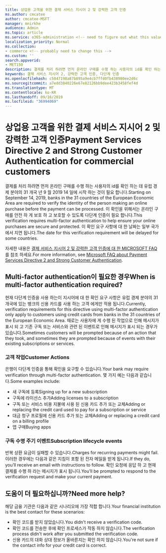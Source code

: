 ```yaml
---
title: 상업용 고객을 위한 결제 서비스 지시어 2 및 강력한 고객 인증
ms.author: cmcatee
author: cmcatee-MSFT
manager: mnirkhe
audience: Admin
ms.topic: article
ms.service: o365-administration <!-- need to figure out what this value should be -->
localization_priority: Normal
ms.collection:
- commerce <!-- probably need to change this -->
ms.custom: ''
search.appverid:
- MET150
description: 결제를 처리 하려면 먼저 온라인 구매를 수행 하는 사용자의 id를 확인 하는 데 유럽 경제 분야의 31 개국 년 9 월 2019 14 일에 시작 하는 것이 필요 합니다.
keywords: 결제 서비스 지시어 2, 강력한 고객 인증, 다단계 인증
ms.openlocfilehash: c5047198a87b895a9e4cb7ffd0fb438980ee2d6c
ms.sourcegitcommit: a7edd3840226e67e82126bb9dee423b3458fef4d
ms.translationtype: MT
ms.contentlocale: ko-KR
ms.lasthandoff: 09/16/2019
ms.locfileid: "36994069"
---
```

# <a name="payment-services-directive-2-and-strong-customer-authentication-for-commercial-customers"></a><span data-ttu-id="d8f88-104">상업용 고객을 위한 결제 서비스 지시어 2 및 강력한 고객 인증</span><span class="sxs-lookup"><span data-stu-id="d8f88-104">Payment Services Directive 2 and Strong Customer Authentication for commercial customers</span></span>

<span data-ttu-id="d8f88-105">결제를 처리 하려면 먼저 온라인 구매를 수행 하는 사용자의 id를 확인 하는 데 유럽 경제 분야의 31 개국 년 9 월 2019 14 일에 시작 하는 것이 필요 합니다.</span><span class="sxs-lookup"><span data-stu-id="d8f88-105">Starting on September 14, 2019, banks in the 31 countries of the European Economic Area are required to verify the identity of the person making an online purchase before the payment can be processed.</span></span> <span data-ttu-id="d8f88-106">이 확인을 위해서는 온라인 구매를 안전 하 게 보호 하 고 보호할 수 있도록 다단계 인증이 필요 합니다.</span><span class="sxs-lookup"><span data-stu-id="d8f88-106">This verification requires multi-factor authentication to help ensure your online purchases are secure and protected.</span></span> <span data-ttu-id="d8f88-107">이 확인 요구 사항에 대 한 날짜는 일부 국가에서 지연 됩니다.</span><span class="sxs-lookup"><span data-stu-id="d8f88-107">The date for this verification requirement will be delayed for some countries.</span></span> 

<span data-ttu-id="d8f88-108">자세한 내용은 [결제 서비스 지시어 2 및 강력한 고객 인증에 대 한 MICROSOFT FAQ](https://support.microsoft.com/help/4517854/microsoft-account-open-banking-customer-authentication)를 참조 하세요.</span><span class="sxs-lookup"><span data-stu-id="d8f88-108">For more information, see [Microsoft FAQ about Payment Services Directive 2 and Strong Customer Authentication](https://support.microsoft.com/help/4517854/microsoft-account-open-banking-customer-authentication).</span></span>

## <a name="when-is-multi-factor-authentication-required"></a><span data-ttu-id="d8f88-109">Multi-factor authentication이 필요한 경우</span><span class="sxs-lookup"><span data-stu-id="d8f88-109">When is multi-factor authentication required?</span></span>

<span data-ttu-id="d8f88-110">현재 다단계 인증을 사용 하는이 지시어에 대 한 확인 요구 사항은 유럽 경제 분야의 31 개국에 있는 뱅크의 신용 카드를 사용 하는 고객 에게만 적용 됩니다.</span><span class="sxs-lookup"><span data-stu-id="d8f88-110">Currently, verification requirements for this directive using multi-factor authentication only apply to customers using credit cards from banks in the 31 countries of the European Economic Area.</span></span> <span data-ttu-id="d8f88-111">때로는 사용자에 게 수행 된 작업으로 인해 메시지가 표시 되 고 기존 구독 또는 서비스와 관련 된 이벤트로 인해 메시지가 표시 되는 경우가 있습니다.</span><span class="sxs-lookup"><span data-stu-id="d8f88-111">Sometimes customers will be prompted because of an action that they took, and sometimes they are prompted because of events with their existing subscriptions or services.</span></span>

### <a name="customer-actions"></a><span data-ttu-id="d8f88-112">고객 작업</span><span class="sxs-lookup"><span data-stu-id="d8f88-112">Customer Actions</span></span>

<span data-ttu-id="d8f88-113">은행이 다단계 인증을 통해 확인을 요구할 수 있습니다.</span><span class="sxs-lookup"><span data-stu-id="d8f88-113">Your bank may require verification through multi-factor authentication.</span></span> <span data-ttu-id="d8f88-114">몇 가지 예는 다음과 같습니다.</span><span class="sxs-lookup"><span data-stu-id="d8f88-114">Some examples include:</span></span>
- <span data-ttu-id="d8f88-115">새 구독에 등록</span><span class="sxs-lookup"><span data-stu-id="d8f88-115">Signing up for a new subscription</span></span>
- <span data-ttu-id="d8f88-116">구독에 라이선스 추가</span><span class="sxs-lookup"><span data-stu-id="d8f88-116">Adding licenses to a subscription</span></span>
- <span data-ttu-id="d8f88-117">구독 또는 서비스 비용 지불에 사용 된 신용 카드 추가 또는 교체</span><span class="sxs-lookup"><span data-stu-id="d8f88-117">Adding or replacing the credit card used to pay for a subscription or service</span></span>
- <span data-ttu-id="d8f88-118">대금 청구 프로필에 신용 카드 추가 또는 교체</span><span class="sxs-lookup"><span data-stu-id="d8f88-118">Adding or replacing a credit card on a billing profile</span></span>
- <span data-ttu-id="d8f88-119">앱 구매</span><span class="sxs-lookup"><span data-stu-id="d8f88-119">Buying apps</span></span>

### <a name="subscription-lifecycle-events"></a><span data-ttu-id="d8f88-120">구독 수명 주기 이벤트</span><span class="sxs-lookup"><span data-stu-id="d8f88-120">Subscription lifecycle events</span></span>

<span data-ttu-id="d8f88-121">반복 상환 요금이 실패할 수 있습니다.</span><span class="sxs-lookup"><span data-stu-id="d8f88-121">Charges for recurring payments might fail.</span></span> <span data-ttu-id="d8f88-122">이러한 경우에는 다음과 같은 지침이 포함 된 전자 메일을 받게 됩니다.</span><span class="sxs-lookup"><span data-stu-id="d8f88-122">If they do, you’ll receive an email with instructions to follow.</span></span> <span data-ttu-id="d8f88-123">확인 요청에 응답 하 고 현재 결제를 수행 하 라는 메시지가 표시 됩니다.</span><span class="sxs-lookup"><span data-stu-id="d8f88-123">You’ll be prompted to respond to the verification request and make your current payment.</span></span>

## <a name="need-more-help"></a><span data-ttu-id="d8f88-124">도움이 더 필요하십니까?</span><span class="sxs-lookup"><span data-stu-id="d8f88-124">Need more help?</span></span>

<span data-ttu-id="d8f88-125">해당 금융 기관은 다음과 같은 시나리오에 가장 적합 합니다.</span><span class="sxs-lookup"><span data-stu-id="d8f88-125">Your financial institution is the best contact for these scenarios:</span></span>
- <span data-ttu-id="d8f88-126">확인 코드를 받지 않았습니다.</span><span class="sxs-lookup"><span data-stu-id="d8f88-126">You didn't receive a verification code.</span></span>  
- <span data-ttu-id="d8f88-127">확인 코드를 전송한 후에 확인 프로세스가 작동 하지 않습니다.</span><span class="sxs-lookup"><span data-stu-id="d8f88-127">The verification process didn't work after you submitted the verification code.</span></span>
- <span data-ttu-id="d8f88-128">신용 카드의 대화 상대 정보가 올바른지는 확인 하지 않습니다.</span><span class="sxs-lookup"><span data-stu-id="d8f88-128">You're not sure if the contact info for your credit card is correct.</span></span>